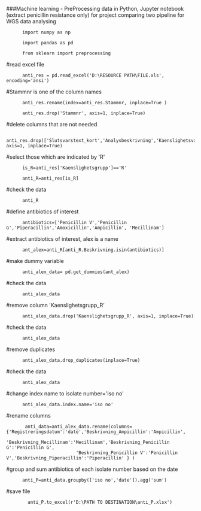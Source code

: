 ###Machine learning - PreProcessing data in Python, Jupyter notebook (extract penicillin resistance only) for project comparing two pipeline for WGS data analysing


          import numpy as np

          import pandas as pd

          from sklearn import preprocessing 

#read excel file

          anti_res = pd.read_excel('D:\RESOURCE PATH\FILE.xls', encoding='ansi')

#Stammnr is one of the column names

          anti_res.rename(index=anti_res.Stammnr, inplace=True ) 

          anti_res.drop('Stammnr', axis=1, inplace=True)

#delete columns that are not needed

          anti_res.drop(['Slutsvarstext_kort','Analysbeskrivning','Kaenslighetsvaerde'], axis=1, inplace=True)

#select those which are indicated by 'R'

          is_R=anti_res['Kaenslighetsgrupp']=='R' 

          anti_R=anti_res[is_R]

#check the data

          anti_R 

#define antibiotics of interest

          antibiotics=['Penicillin V','Penicillin G','Piperacillin','Amoxicillin','Ampicillin', 'Mecillinam'] 

#extract antibiotics of interest, alex is a name

          ant_alex=anti_R[anti_R.Beskrivning.isin(antibiotics)] 

#make dummy variable

          anti_alex_data= pd.get_dummies(ant_alex) 

#check the data

          anti_alex_data 

#remove column 'Kaenslighetsgrupp_R'

          anti_alex_data.drop('Kaenslighetsgrupp_R', axis=1, inplace=True)

#check the data

          anti_alex_data 

#remove duplicates

          anti_alex_data.drop_duplicates(inplace=True) 

#check the data

          anti_alex_data 

#change index name to isolate number='iso no'

          anti_alex_data.index.name='iso no'

#rename columns

           anti_data=anti_alex_data.rename(columns={'Registreringsdatum':'date','Beskrivning_Ampicillin':'Ampicillin',
                              'Beskrivning_Mecillinam':'Mecillinam','Beskrivning_Penicillin G':'Penicillin G', 
                              'Beskrivning_Penicillin V':'Penicillin V','Beskrivning_Piperacillin':'Piperacillin' } ) 

#group and sum antibiotics of each isolate number based on the date

          anti_P=anti_data.groupby(['iso no','date']).agg('sum')

#save file

            anti_P.to_excel(r'D:\PATH TO DESTINATION\anti_P.xlsx') 


